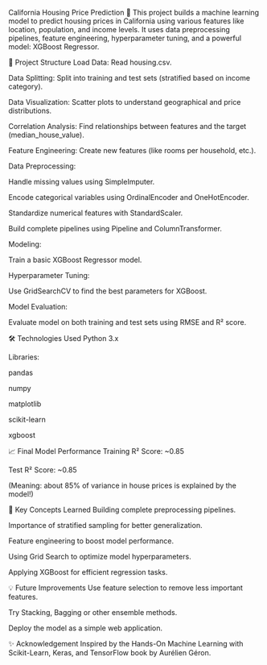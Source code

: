 California Housing Price Prediction 🏡
This project builds a machine learning model to predict housing prices in California using various features like location, population, and income levels.
It uses data preprocessing pipelines, feature engineering, hyperparameter tuning, and a powerful model: XGBoost Regressor.

📂 Project Structure
Load Data: Read housing.csv.

Data Splitting: Split into training and test sets (stratified based on income category).

Data Visualization: Scatter plots to understand geographical and price distributions.

Correlation Analysis: Find relationships between features and the target (median_house_value).

Feature Engineering: Create new features (like rooms per household, etc.).

Data Preprocessing:

Handle missing values using SimpleImputer.

Encode categorical variables using OrdinalEncoder and OneHotEncoder.

Standardize numerical features with StandardScaler.

Build complete pipelines using Pipeline and ColumnTransformer.

Modeling:

Train a basic XGBoost Regressor model.

Hyperparameter Tuning:

Use GridSearchCV to find the best parameters for XGBoost.

Model Evaluation:

Evaluate model on both training and test sets using RMSE and R² score.

🛠️ Technologies Used
Python 3.x

Libraries:

pandas

numpy

matplotlib

scikit-learn

xgboost

📈 Final Model Performance
Training R² Score: ~0.85

Test R² Score: ~0.85

(Meaning: about 85% of variance in house prices is explained by the model!)    

📌 Key Concepts Learned
Building complete preprocessing pipelines.

Importance of stratified sampling for better generalization.

Feature engineering to boost model performance.

Using Grid Search to optimize model hyperparameters.

Applying XGBoost for efficient regression tasks.

💡 Future Improvements
Use feature selection to remove less important features.

Try Stacking, Bagging or other ensemble methods.

Deploy the model as a simple web application.

✨ Acknowledgement
Inspired by the Hands-On Machine Learning with Scikit-Learn, Keras, and TensorFlow book by Aurélien Géron.
